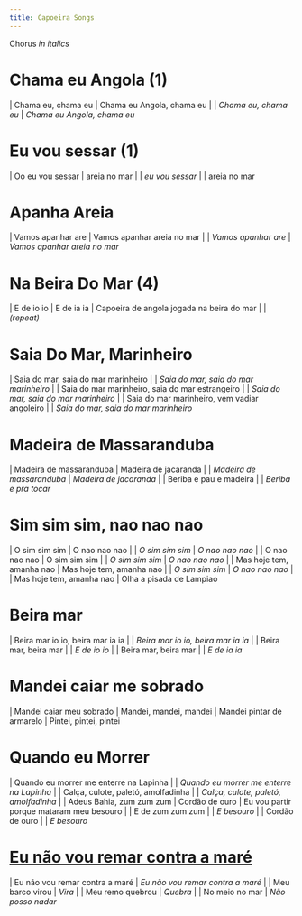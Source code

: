 ```yaml
---
title: Capoeira Songs
---
```


Chorus _in italics_

# Chama eu Angola (1)

| Chama eu, chama eu
| Chama eu Angola, chama eu
|
| _Chama eu, chama eu_
| _Chama eu Angola, chama eu_

# Eu vou sessar (1)

| Oo eu vou sessar
| areia no mar
|
| _eu vou sessar_
|
| areia no mar

# Apanha Areia

| Vamos apanhar are
| Vamos apanhar areia no mar
|
| _Vamos apanhar are_
| _Vamos apanhar areia no mar_

# Na Beira Do Mar (4)

| E de io io
| E de ia ia
| Capoeira de angola jogada na beira do mar
|
| _(repeat)_

# Saia Do Mar, Marinheiro

| Saia do mar, saia do mar marinheiro
|
| _Saia do mar, saia do mar marinheiro_
| 
| Saia do mar marinheiro, saia do mar estrangeiro
|
| _Saia do mar, saia do mar marinheiro_
|
| Saia do mar marinheiro, vem vadiar angoleiro
| 
| _Saia do mar, saia do mar marinheiro_

# Madeira de Massaranduba

| Madeira de massaranduba
| Madeira de jacaranda
| 
| _Madeira de massaranduba_
| _Madeira de jacaranda_
| 
| Beriba e pau e madeira
| 
| _Beriba e pra tocar_

# Sim sim sim, nao nao nao

| O sim sim sim
| O nao nao nao
|
| _O sim sim sim_
| _O nao nao nao_
|
| O nao nao nao
| O sim sim sim
|
| _O sim sim sim_
| _O nao nao nao_
|
| Mas hoje tem, amanha nao
| Mas hoje tem, amanha nao
|
| _O sim sim sim_
| _O nao nao nao_
|
| Mas hoje tem, amanha nao
| Olha a pisada de Lampiao

# Beira mar

| Beira mar io io, beira mar ia ia
|
| _Beira mar io io, beira mar ia ia_
|
| Beira mar, beira mar
|
| _E de io io_
|
| Beira mar, beira mar
|
| _E de ia ia_

# Mandei caiar me sobrado

| Mandei caiar meu sobrado
| Mandei, mandei, mandei
| Mandei pintar de armarelo
| Pintei, pintei, pintei

# Quando eu Morrer

| Quando eu morrer me enterre na Lapinha
|
| _Quando eu morrer me enterre na Lapinha_
|
| Cal&ccedil;a, culote, palet&oacute;, amolfadinha
|
| _Cal&ccedil;a, culote, palet&oacute;, amolfadinha_
|
| Adeus Bahia, zum zum zum
| Cord&atilde;o de ouro
| Eu vou partir porque mataram meu besouro
|
| E de zum zum zum
|
| _E besouro_
|
| Cord&atilde;o de ouro
|
| _E besouro_

# [Eu n&atilde;o vou remar contra a mar&eacute;](https://www.youtube.com/watch?v=XnG97-Er3eE)

| Eu n&atilde;o vou remar contra a mar&eacute;
| _Eu n&atilde;o vou remar contra a mar&eacute;_
|
| Meu barco virou
| _Vira_
|
| Meu remo quebrou
| _Quebra_
|
| No meio no mar
| _N&atilde;o posso nadar_
